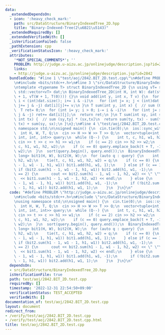 ```yaml
---
data:
  _extendedDependsOn:
  - icon: ':heavy_check_mark:'
    path: src/DataStructure/BinaryIndexedTree_2D.hpp
    title: "Binary-Indexed-Tree(2\u6B21\u5143)"
  _extendedRequiredBy: []
  _extendedVerifiedWith: []
  _isVerificationFailed: false
  _pathExtension: cpp
  _verificationStatusIcon: ':heavy_check_mark:'
  attributes:
    '*NOT_SPECIAL_COMMENTS*': ''
    PROBLEM: http://judge.u-aizu.ac.jp/onlinejudge/description.jsp?id=2842
    links:
    - http://judge.u-aizu.ac.jp/onlinejudge/description.jsp?id=2842
  bundledCode: "#line 1 \"test/aoj/2842.BIT_2D.test.cpp\"\n#define PROBLEM \"http://judge.u-aizu.ac.jp/onlinejudge/description.jsp?id=2842\"\
    \n#include <bits/stdc++.h>\n#line 3 \"src/DataStructure/BinaryIndexedTree_2D.hpp\"\
    \ntemplate <typename T> struct BinaryIndexedTree_2D {\n using vT= std::vector<T>;\n\
    \ std::vector<vT> dat;\n BinaryIndexedTree_2D(int H, int W): dat(std::vector<vT>(H\
    \ + 1, vT(W + 1, T(0)))) {}\n void add(int y, int x, T v) {\n  for (int i= y;\
    \ i < (int)dat.size(); i+= i & -i)\n   for (int j= x; j < (int)dat[i].size();\
    \ j+= j & -j) dat[i][j]+= v;\n }\n T sum(int y, int x) {  // sum (0,y] * (0,x]\n\
    \  T ret= 0;\n  for (int i= y; i > 0; i-= i & -i)\n   for (int j= x; j > 0; j-=\
    \ j & -j) ret+= dat[i][j];\n  return ret;\n }\n T sum(int sy, int sx, int ty,\
    \ int tx) {  // sum (sy,ty] * (sx,tx]\n  return sum(ty, tx) - sum(ty, sx) - sum(sy,\
    \ tx) + sum(sy, sx);\n }\n};\n#line 4 \"test/aoj/2842.BIT_2D.test.cpp\"\nusing\
    \ namespace std;\n\nsigned main() {\n  cin.tie(0);\n  ios::sync_with_stdio(0);\n\
    \  int H, W, T, Q;\n  cin >> H >> W >> T >> Q;\n  vector<tuple<int, int, int,\
    \ int, int, int>> query;\n  while (Q--) {\n    int t, c, h1, w1, h2, w2;\n   \
    \ cin >> t >> c >> h1 >> w1;\n    if (c == 2) cin >> h2 >> w2;\n    query.emplace_back(t,\
    \ c, h1, w1, h2, w2);\n    if (c == 0) query.emplace_back(t + T, -1, h1, w1, h2,\
    \ w2);\n  }\n  sort(query.begin(), query.end());\n  BinaryIndexedTree_2D<long\
    \ long> bit1(H, W), bit2(H, W);\n  for (auto q : query) {\n    int t, c, h1, w1,\
    \ h2, w2;\n    tie(t, c, h1, w1, h2, w2) = q;\n    if (c == 0) {\n      if (!bit1.sum(h1\
    \ - 1, w1 - 1, h1, w1)) bit1.add(h1, w1, 1);\n    } else if (c == 1) {\n     \
    \ if (bit2.sum(h1 - 1, w1 - 1, h1, w1)) bit2.add(h1, w1, -1);\n    } else if (c\
    \ == 2) {\n      cout << bit2.sum(h1 - 1, w1 - 1, h2, w2) << \" \"\n         \
    \  << bit1.sum(h1 - 1, w1 - 1, h2, w2) << endl;\n    } else {\n      if (bit1.sum(h1\
    \ - 1, w1 - 1, h1, w1)) bit1.add(h1, w1, -1);\n      if (!bit2.sum(h1 - 1, w1\
    \ - 1, h1, w1)) bit2.add(h1, w1, 1);\n    }\n  }\n}\n"
  code: "#define PROBLEM \"http://judge.u-aizu.ac.jp/onlinejudge/description.jsp?id=2842\"\
    \n#include <bits/stdc++.h>\n#include \"src/DataStructure/BinaryIndexedTree_2D.hpp\"\
    \nusing namespace std;\n\nsigned main() {\n  cin.tie(0);\n  ios::sync_with_stdio(0);\n\
    \  int H, W, T, Q;\n  cin >> H >> W >> T >> Q;\n  vector<tuple<int, int, int,\
    \ int, int, int>> query;\n  while (Q--) {\n    int t, c, h1, w1, h2, w2;\n   \
    \ cin >> t >> c >> h1 >> w1;\n    if (c == 2) cin >> h2 >> w2;\n    query.emplace_back(t,\
    \ c, h1, w1, h2, w2);\n    if (c == 0) query.emplace_back(t + T, -1, h1, w1, h2,\
    \ w2);\n  }\n  sort(query.begin(), query.end());\n  BinaryIndexedTree_2D<long\
    \ long> bit1(H, W), bit2(H, W);\n  for (auto q : query) {\n    int t, c, h1, w1,\
    \ h2, w2;\n    tie(t, c, h1, w1, h2, w2) = q;\n    if (c == 0) {\n      if (!bit1.sum(h1\
    \ - 1, w1 - 1, h1, w1)) bit1.add(h1, w1, 1);\n    } else if (c == 1) {\n     \
    \ if (bit2.sum(h1 - 1, w1 - 1, h1, w1)) bit2.add(h1, w1, -1);\n    } else if (c\
    \ == 2) {\n      cout << bit2.sum(h1 - 1, w1 - 1, h2, w2) << \" \"\n         \
    \  << bit1.sum(h1 - 1, w1 - 1, h2, w2) << endl;\n    } else {\n      if (bit1.sum(h1\
    \ - 1, w1 - 1, h1, w1)) bit1.add(h1, w1, -1);\n      if (!bit2.sum(h1 - 1, w1\
    \ - 1, h1, w1)) bit2.add(h1, w1, 1);\n    }\n  }\n}\n"
  dependsOn:
  - src/DataStructure/BinaryIndexedTree_2D.hpp
  isVerificationFile: true
  path: test/aoj/2842.BIT_2D.test.cpp
  requiredBy: []
  timestamp: '2022-12-31 22:54:50+09:00'
  verificationStatus: TEST_ACCEPTED
  verifiedWith: []
documentation_of: test/aoj/2842.BIT_2D.test.cpp
layout: document
redirect_from:
- /verify/test/aoj/2842.BIT_2D.test.cpp
- /verify/test/aoj/2842.BIT_2D.test.cpp.html
title: test/aoj/2842.BIT_2D.test.cpp
---
```

